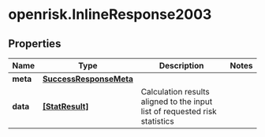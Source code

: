 # openrisk.InlineResponse2003

## Properties

Name | Type | Description | Notes
------------ | ------------- | ------------- | -------------
**meta** | [**SuccessResponseMeta**](SuccessResponseMeta.md) |  | 
**data** | [**[StatResult]**](StatResult.md) | Calculation results aligned to the input list of requested risk statistics | 


